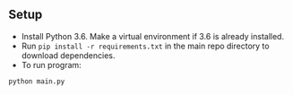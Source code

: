## Setup
- Install Python 3.6. Make a virtual environment if 3.6 is already installed.
- Run `pip install -r requirements.txt` in the main repo directory to download dependencies.
- To run program: 
```sh
python main.py
```
